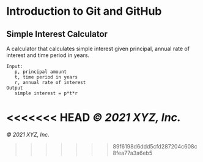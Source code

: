 # Introduction to Git and GitHub

## Simple Interest Calculator

A calculator that calculates simple interest given principal, annual rate of interest and time period in years.

```
Input:
   p, principal amount
   t, time period in years
   r, annual rate of interest
Output
   simple interest = p*t*r
```

<<<<<<< HEAD
_© 2021 XYZ, Inc._
=======
_© 2021 XYZ, Inc._
>>>>>>> 89f6198d6ddd5cfd287204c608c8fea77a3a6eb5
